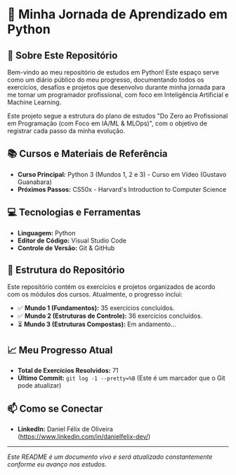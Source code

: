 # 🐍 Minha Jornada de Aprendizado em Python

## 🚀 Sobre Este Repositório

Bem-vindo ao meu repositório de estudos em Python! Este espaço serve como um diário público do meu progresso, documentando todos os exercícios, desafios e projetos que desenvolvo durante minha jornada para me tornar um programador profissional, com foco em Inteligência Artificial e Machine Learning.

Este projeto segue a estrutura do plano de estudos "Do Zero ao Profissional em Programação (com Foco em IA/ML & MLOps)", com o objetivo de registrar cada passo da minha evolução.

## 📚 Cursos e Materiais de Referência

* **Curso Principal:** Python 3 (Mundos 1, 2 e 3) - Curso em Vídeo (Gustavo Guanabara)
* **Próximos Passos:** CS50x - Harvard's Introduction to Computer Science

## 💻 Tecnologias e Ferramentas

* **Linguagem:** Python
* **Editor de Código:** Visual Studio Code
* **Controle de Versão:** Git & GitHub

## 📂 Estrutura do Repositório

Este repositório contém os exercícios e projetos organizados de acordo com os módulos dos cursos. Atualmente, o progresso inclui:

* ✅ **Mundo 1 (Fundamentos):** 35 exercícios concluídos.
* ✅ **Mundo 2 (Estruturas de Controle):** 36 exercícios concluídos.
* ⏳ **Mundo 3 (Estruturas Compostas):** Em andamento...

## 📈 Meu Progresso Atual

* **Total de Exercícios Resolvidos:** 71
* **Último Commit:** `git log -1 --pretty=%B` (Este é um marcador que o Git pode atualizar)

## 📫 Como se Conectar

* **LinkedIn:** Daniel Félix de Oliveira (https://www.linkedin.com/in/danielfelix-dev/)

---
*Este README é um documento vivo e será atualizado constantemente conforme eu avanço nos estudos.*